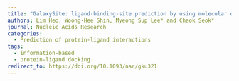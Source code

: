 ```yaml
---
title: "GalaxySite: ligand-binding-site prediction by using molecular docking"
authors: Lim Heo, Woong-Hee Shin, Myeong Sup Lee* and Chaok Seok*
journal: Nucleic Acids Research
categories:
  - Prediction of protein-ligand interactions
tags:
  - information-based
  - protein-ligand docking
redirect_to: https://doi.org/10.1093/nar/gku321
---
```

